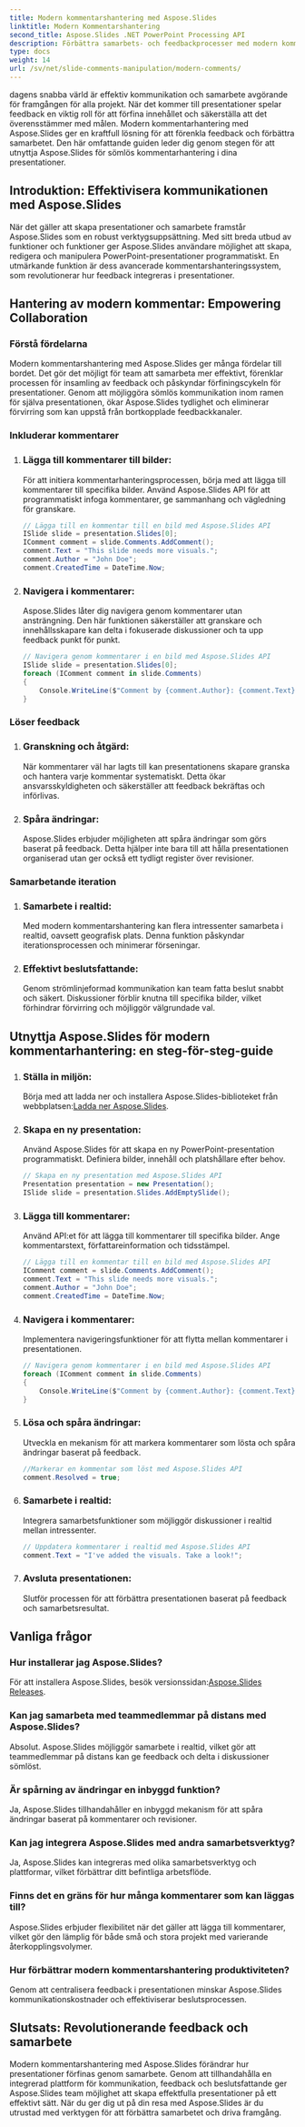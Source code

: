 ```yaml
---
title: Modern kommentarshantering med Aspose.Slides
linktitle: Modern Kommentarshantering
second_title: Aspose.Slides .NET PowerPoint Processing API
description: Förbättra samarbets- och feedbackprocesser med modern kommentarhantering med Aspose.Slides. Lär dig hur du effektiviserar kommunikationen i dina presentationer och maximerar produktiviteten.
type: docs
weight: 14
url: /sv/net/slide-comments-manipulation/modern-comments/
---
```

dagens snabba värld är effektiv kommunikation och samarbete avgörande för framgången för alla projekt. När det kommer till presentationer spelar feedback en viktig roll för att förfina innehållet och säkerställa att det överensstämmer med målen. Modern kommentarhantering med Aspose.Slides ger en kraftfull lösning för att förenkla feedback och förbättra samarbetet. Den här omfattande guiden leder dig genom stegen för att utnyttja Aspose.Slides för sömlös kommentarhantering i dina presentationer.

## Introduktion: Effektivisera kommunikationen med Aspose.Slides

När det gäller att skapa presentationer och samarbete framstår Aspose.Slides som en robust verktygsuppsättning. Med sitt breda utbud av funktioner och funktioner ger Aspose.Slides användare möjlighet att skapa, redigera och manipulera PowerPoint-presentationer programmatiskt. En utmärkande funktion är dess avancerade kommentarshanteringssystem, som revolutionerar hur feedback integreras i presentationer.

## Hantering av modern kommentar: Empowering Collaboration

### Förstå fördelarna

Modern kommentarshantering med Aspose.Slides ger många fördelar till bordet. Det gör det möjligt för team att samarbeta mer effektivt, förenklar processen för insamling av feedback och påskyndar förfiningscykeln för presentationer. Genom att möjliggöra sömlös kommunikation inom ramen för själva presentationen, ökar Aspose.Slides tydlighet och eliminerar förvirring som kan uppstå från bortkopplade feedbackkanaler.

### Inkluderar kommentarer

1. ### Lägga till kommentarer till bilder:
   För att initiera kommentarhanteringsprocessen, börja med att lägga till kommentarer till specifika bilder. Använd Aspose.Slides API för att programmatiskt infoga kommentarer, ge sammanhang och vägledning för granskare.

   ```csharp
   // Lägga till en kommentar till en bild med Aspose.Slides API
   ISlide slide = presentation.Slides[0];
   IComment comment = slide.Comments.AddComment();
   comment.Text = "This slide needs more visuals.";
   comment.Author = "John Doe";
   comment.CreatedTime = DateTime.Now;
   ```

2. ### Navigera i kommentarer:
   Aspose.Slides låter dig navigera genom kommentarer utan ansträngning. Den här funktionen säkerställer att granskare och innehållsskapare kan delta i fokuserade diskussioner och ta upp feedback punkt för punkt.

   ```csharp
   // Navigera genom kommentarer i en bild med Aspose.Slides API
   ISlide slide = presentation.Slides[0];
   foreach (IComment comment in slide.Comments)
   {
       Console.WriteLine($"Comment by {comment.Author}: {comment.Text}");
   }
   ```

### Löser feedback

1. ### Granskning och åtgärd:
   När kommentarer väl har lagts till kan presentationens skapare granska och hantera varje kommentar systematiskt. Detta ökar ansvarsskyldigheten och säkerställer att feedback bekräftas och införlivas.

2. ### Spåra ändringar:
   Aspose.Slides erbjuder möjligheten att spåra ändringar som görs baserat på feedback. Detta hjälper inte bara till att hålla presentationen organiserad utan ger också ett tydligt register över revisioner.

### Samarbetande iteration

1. ### Samarbete i realtid:
   Med modern kommentarshantering kan flera intressenter samarbeta i realtid, oavsett geografisk plats. Denna funktion påskyndar iterationsprocessen och minimerar förseningar.

2. ### Effektivt beslutsfattande:
   Genom strömlinjeformad kommunikation kan team fatta beslut snabbt och säkert. Diskussioner förblir knutna till specifika bilder, vilket förhindrar förvirring och möjliggör välgrundade val.

## Utnyttja Aspose.Slides för modern kommentarhantering: en steg-för-steg-guide

1. ### Ställa in miljön:
    Börja med att ladda ner och installera Aspose.Slides-biblioteket från webbplatsen:[Ladda ner Aspose.Slides](https://releases.aspose.com/slides/net/).

2. ### Skapa en ny presentation:
   Använd Aspose.Slides för att skapa en ny PowerPoint-presentation programmatiskt. Definiera bilder, innehåll och platshållare efter behov.

   ```csharp
   // Skapa en ny presentation med Aspose.Slides API
   Presentation presentation = new Presentation();
   ISlide slide = presentation.Slides.AddEmptySlide();
   ```
   
3. ### Lägga till kommentarer:
   Använd API:et för att lägga till kommentarer till specifika bilder. Ange kommentarstext, författareinformation och tidsstämpel.

   ```csharp
   // Lägga till en kommentar till en bild med Aspose.Slides API
   IComment comment = slide.Comments.AddComment();
   comment.Text = "This slide needs more visuals.";
   comment.Author = "John Doe";
   comment.CreatedTime = DateTime.Now;
   ```

4. ### Navigera i kommentarer:
   Implementera navigeringsfunktioner för att flytta mellan kommentarer i presentationen.

   ```csharp
   // Navigera genom kommentarer i en bild med Aspose.Slides API
   foreach (IComment comment in slide.Comments)
   {
       Console.WriteLine($"Comment by {comment.Author}: {comment.Text}");
   }
   ```
   
5. ### Lösa och spåra ändringar:
   Utveckla en mekanism för att markera kommentarer som lösta och spåra ändringar baserat på feedback.

   ```csharp
   //Markerar en kommentar som löst med Aspose.Slides API
   comment.Resolved = true;
   ```
   
6. ### Samarbete i realtid:
   Integrera samarbetsfunktioner som möjliggör diskussioner i realtid mellan intressenter.

   ```csharp
   // Uppdatera kommentarer i realtid med Aspose.Slides API
   comment.Text = "I've added the visuals. Take a look!";
   ```

7. ### Avsluta presentationen:
   Slutför processen för att förbättra presentationen baserat på feedback och samarbetsresultat.

## Vanliga frågor

### Hur installerar jag Aspose.Slides?
 För att installera Aspose.Slides, besök versionssidan:[Aspose.Slides Releases](https://releases.aspose.com/slides/net/).

### Kan jag samarbeta med teammedlemmar på distans med Aspose.Slides?
Absolut. Aspose.Slides möjliggör samarbete i realtid, vilket gör att teammedlemmar på distans kan ge feedback och delta i diskussioner sömlöst.

### Är spårning av ändringar en inbyggd funktion?
Ja, Aspose.Slides tillhandahåller en inbyggd mekanism för att spåra ändringar baserat på kommentarer och revisioner.

### Kan jag integrera Aspose.Slides med andra samarbetsverktyg?
Ja, Aspose.Slides kan integreras med olika samarbetsverktyg och plattformar, vilket förbättrar ditt befintliga arbetsflöde.

### Finns det en gräns för hur många kommentarer som kan läggas till?
Aspose.Slides erbjuder flexibilitet när det gäller att lägga till kommentarer, vilket gör den lämplig för både små och stora projekt med varierande återkopplingsvolymer.

### Hur förbättrar modern kommentarshantering produktiviteten?
Genom att centralisera feedback i presentationen minskar Aspose.Slides kommunikationskostnader och effektiviserar beslutsprocessen.

## Slutsats: Revolutionerande feedback och samarbete

Modern kommentarshantering med Aspose.Slides förändrar hur presentationer förfinas genom samarbete. Genom att tillhandahålla en integrerad plattform för kommunikation, feedback och beslutsfattande ger Aspose.Slides team möjlighet att skapa effektfulla presentationer på ett effektivt sätt. När du ger dig ut på din resa med Aspose.Slides är du utrustad med verktygen för att förbättra samarbetet och driva framgång.